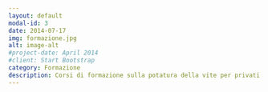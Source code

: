 ```yaml
---
layout: default
modal-id: 3
date: 2014-07-17
img: formazione.jpg
alt: image-alt
#project-date: April 2014
#client: Start Bootstrap
category: Formazione
description: Corsi di formazione sulla potatura della vite per privati e aziende, con un focus specifico sul sistema a Sylvoz.
---
```

